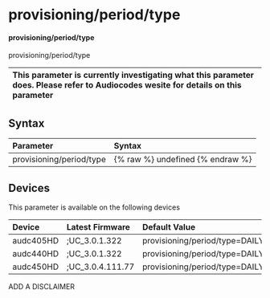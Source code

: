 ﻿---
description: provisioning/period/type
search: false
---

# provisioning/period/type

#### provisioning/period/type

provisioning/period/type


| This parameter is currently investigating what this parameter does. Please refer to Audiocodes wesite for details on this parameter | 
| :--- |

## Syntax
| Parameter | Syntax |
| :--- | :--- |
|provisioning/period/type | {% raw %} undefined {% endraw %}|

## Devices
This parameter is available on the following devices

| Device | Latest Firmware | Default Value |
|:---|:---|:---|
| audc405HD | ;UC_3.0.1.322 | provisioning/period/type=DAILY 
| audc440HD | ;UC_3.0.1.322 | provisioning/period/type=DAILY 
| audc450HD | ;UC_3.0.4.111.77 | provisioning/period/type=DAILY 

ADD A DISCLAIMER
